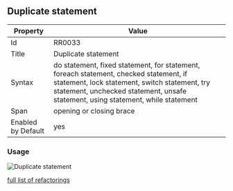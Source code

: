 ## Duplicate statement

Property | Value
--- | --- 
Id | RR0033
Title | Duplicate statement
Syntax | do statement, fixed statement, for statement, foreach statement, checked statement, if statement, lock statement, switch statement, try statement, unchecked statement, unsafe statement, using statement, while statement
Span | opening or closing brace
Enabled by Default | yes

### Usage

![Duplicate statement](../../images/refactorings/DuplicateStatement.png)

[full list of refactorings](Refactorings.md)
